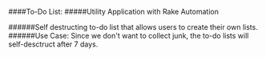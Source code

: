 ####To-Do List:
#####Utility Application with Rake Automation

######Self destructing to-do list that allows users to create their own lists. 
######Use Case: Since we don't want to collect junk, the to-do lists will self-desctruct after 7 days. 
